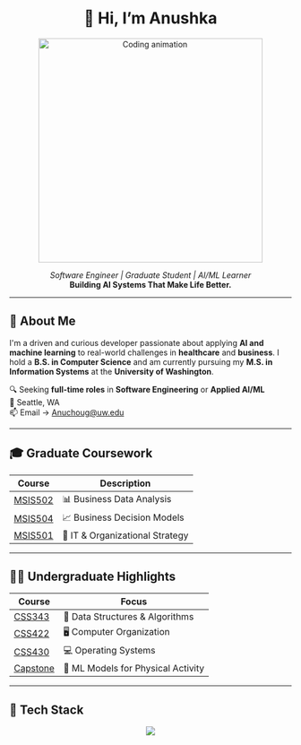 <h1 align="center">👋 Hi, I’m Anushka</h1>

<p align="center">
  <img src="https://raw.githubusercontent.com/aemmadi/aemmadi/master/code.gif" alt="Coding animation" width="400"/>
</p>
<p align="center">
  <em>Software Engineer | Graduate Student | AI/ML Learner </em><br>
  <strong>Building AI Systems That Make Life Better. </strong>
</p>

---

## 🧠 About Me

I'm a driven and curious developer passionate about applying **AI and machine learning** to real-world challenges in **healthcare** and **business**. I hold a **B.S. in Computer Science** and am currently pursuing my **M.S. in Information Systems** at the **University of Washington**.

🔍 Seeking **full-time roles** in **Software Engineering** or **Applied AI/ML**  
📍 Seattle, WA  
📫 Email → [Anuchoug@uw.edu](mailto:Anuchoug@uw.edu)

---

## 🎓 Graduate Coursework

| Course | Description |
|--------|-------------|
| [MSIS502](https://github.com/Anushka23ja/MSIS502) | 📊 Business Data Analysis |
| [MSIS504](https://github.com/Anushka23ja/MSIS504) | 📈 Business Decision Models |
| [MSIS501](https://github.com/Anushka23ja/MSIS501) | 🧠 IT & Organizational Strategy |

---

## 👩‍🎓 Undergraduate Highlights

| Course | Focus |
|--------|-------|
| [CSS343](https://github.com/Anushka23ja/CSS343) | 🔢 Data Structures & Algorithms |
| [CSS422](https://github.com/Anushka23ja/CSS422) | 🖥️ Computer Organization |
| [CSS430](https://github.com/Anushka23ja/CSS430) | 💻 Operating Systems |
| [Capstone](https://github.com/Anushka23ja/CapstoneProject) | 🧪 ML Models for Physical Activity |

---

## 🧰 Tech Stack

<p align="center">
  <img src="https://skillicons.dev/icons?i=python,cpp,java,js,html,css,react,firebase,git,figma" />
</p>


<p a
